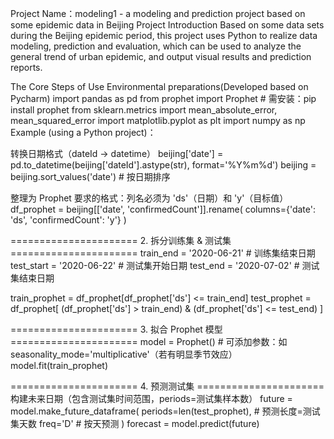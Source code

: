Project Name：modeling1 - a modeling and prediction project based on some epidemic data in Beijing
Project Introduction
Based on some data sets during the Beijing epidemic period, this project uses Python to realize data modeling, prediction and evaluation, which can be used to analyze the general trend of urban epidemic, and output visual results and prediction reports.

The Core Steps of Use
Environmental preparations(Developed based on Pycharm) import pandas as pd from prophet import Prophet # 需安装：pip install prophet from sklearn.metrics import mean_absolute_error, mean_squared_error import matplotlib.pyplot as plt import numpy as np
Example (using a Python project)：

转换日期格式（dateId -> datetime）
beijing['date'] = pd.to_datetime(beijing['dateId'].astype(str), format='%Y%m%d') beijing = beijing.sort_values('date') # 按日期排序

整理为 Prophet 要求的格式：列名必须为 'ds'（日期）和 'y'（目标值）
df_prophet = beijing[['date', 'confirmedCount']].rename( columns={'date': 'ds', 'confirmedCount': 'y'} )

====================== 2. 拆分训练集 & 测试集 ======================
train_end = '2020-06-21' # 训练集结束日期 test_start = '2020-06-22' # 测试集开始日期 test_end = '2020-07-02' # 测试集结束日期

train_prophet = df_prophet[df_prophet['ds'] <= train_end] test_prophet = df_prophet[ (df_prophet['ds'] > train_end) & (df_prophet['ds'] <= test_end) ]

====================== 3. 拟合 Prophet 模型 ======================
model = Prophet() # 可添加参数：如seasonality_mode='multiplicative'（若有明显季节效应） model.fit(train_prophet)

====================== 4. 预测测试集 ======================
构建未来日期（包含测试集时间范围，periods=测试集样本数）
future = model.make_future_dataframe( periods=len(test_prophet), # 预测长度=测试集天数 freq='D' # 按天预测 ) forecast = model.predict(future)
